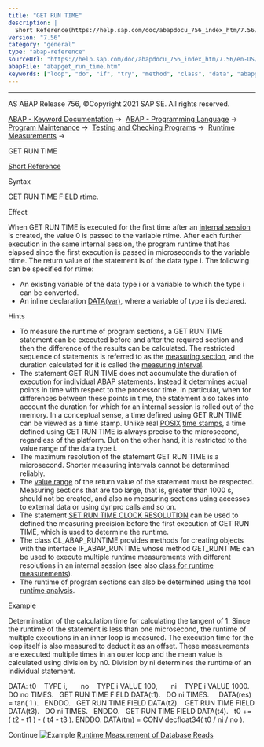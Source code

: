 ```yaml
---
title: "GET RUN TIME"
description: |
  Short Reference(https://help.sap.com/doc/abapdocu_756_index_htm/7.56/en-US/abapget_run_time_shortref.htm) Syntax GET RUN TIME FIELD rtime. Effect When GET RUN TIME is executed for the first time after an internal session(https://help.sap.com/doc/abapdocu_756_index_htm/7.56/en-US/abeninternal_ses
version: "7.56"
category: "general"
type: "abap-reference"
sourceUrl: "https://help.sap.com/doc/abapdocu_756_index_htm/7.56/en-US/abapget_run_time.htm"
abapFile: "abapget_run_time.htm"
keywords: ["loop", "do", "if", "try", "method", "class", "data", "abapget", "run", "time"]
---
```


* * *

AS ABAP Release 756, ©Copyright 2021 SAP SE. All rights reserved.

[ABAP - Keyword Documentation](https://help.sap.com/doc/abapdocu_756_index_htm/7.56/en-US/abenabap.htm) →  [ABAP - Programming Language](https://help.sap.com/doc/abapdocu_756_index_htm/7.56/en-US/abenabap_reference.htm) →  [Program Maintenance](https://help.sap.com/doc/abapdocu_756_index_htm/7.56/en-US/abenprogram_editing.htm) →  [Testing and Checking Programs](https://help.sap.com/doc/abapdocu_756_index_htm/7.56/en-US/abenabap_tests.htm) →  [Runtime Measurements](https://help.sap.com/doc/abapdocu_756_index_htm/7.56/en-US/abenabap_runtime_measurements.htm) → 

GET RUN TIME

[Short Reference](https://help.sap.com/doc/abapdocu_756_index_htm/7.56/en-US/abapget_run_time_shortref.htm)

Syntax

GET RUN TIME FIELD rtime.

Effect

When GET RUN TIME is executed for the first time after an [internal session](https://help.sap.com/doc/abapdocu_756_index_htm/7.56/en-US/abeninternal_session_glosry.htm "Glossary Entry") is created, the value 0 is passed to the variable rtime. After each further execution in the same internal session, the program runtime that has elapsed since the first execution is passed in microseconds to the variable rtime. The return value of the statement is of the data type i. The following can be specified for rtime:

-   An existing variable of the data type i or a variable to which the type i can be converted.
-   An inline declaration [DATA(var)](https://help.sap.com/doc/abapdocu_756_index_htm/7.56/en-US/abendata_inline.htm), where a variable of type i is declared.

Hints

-   To measure the runtime of program sections, a GET RUN TIME statement can be executed before and after the required section and then the difference of the results can be calculated. The restricted sequence of statements is referred to as the [measuring section](https://help.sap.com/doc/abapdocu_756_index_htm/7.56/en-US/abenmeasuring_section_glosry.htm "Glossary Entry"), and the duration calculated for it is called the [measuring interval](https://help.sap.com/doc/abapdocu_756_index_htm/7.56/en-US/abenmeasuring_intervall_glosry.htm "Glossary Entry").
-   The statement GET RUN TIME does not accumulate the duration of execution for individual ABAP statements. Instead it determines actual points in time with respect to the processor time. In particular, when for differences between these points in time, the statement also takes into account the duration for which for an internal session is rolled out of the memory. In a conceptual sense, a time defined using GET RUN TIME can be viewed as a time stamp. Unlike real [POSIX](https://help.sap.com/doc/abapdocu_756_index_htm/7.56/en-US/abenposix_timestamp_glosry.htm "Glossary Entry") [time stamps](https://help.sap.com/doc/abapdocu_756_index_htm/7.56/en-US/abentime_stamp_glosry.htm "Glossary Entry"), a time defined using GET RUN TIME is always precise to the microsecond, regardless of the platform. But on the other hand, it is restricted to the value range of the data type i.
-   The maximum resolution of the statement GET RUN TIME is a microsecond. Shorter measuring intervals cannot be determined reliably.
-   The [value range](https://help.sap.com/doc/abapdocu_756_index_htm/7.56/en-US/abenvalue_range_glosry.htm "Glossary Entry") of the return value of the statement must be respected. Measuring sections that are too large, that is, greater than 1000 s, should not be created, and also no measuring sections using accesses to external data or using dynpro calls and so on.
-   The statement [SET RUN TIME CLOCK RESOLUTION](https://help.sap.com/doc/abapdocu_756_index_htm/7.56/en-US/abapset_run_time_clock_resolution.htm) can be used to defined the measuring precision before the first execution of GET RUN TIME, which is used to determine the runtime.
-   The class CL\_ABAP\_RUNTIME provides methods for creating objects with the interface IF\_ABAP\_RUNTIME whose method GET\_RUNTIME can be used to execute multiple runtime measurements with different resolutions in an internal session (see also [class for runtime measurements](https://help.sap.com/doc/abapdocu_756_index_htm/7.56/en-US/abencl_abap_runtime.htm)).
-   The runtime of program sections can also be determined using the tool [runtime analysis](https://help.sap.com/doc/abapdocu_756_index_htm/7.56/en-US/abenruntime_analysis_glosry.htm "Glossary Entry").

Example

Determination of the calculation time for calculating the tangent of 1. Since the runtime of the statement is less than one microsecond, the runtime of multiple executions in an inner loop is measured. The execution time for the loop itself is also measured to deduct it as an offset. These measurements are executed multiple times in an outer loop and the mean value is calculated using division by n0. Division by ni determines the runtime of an individual statement.

DATA: t0    TYPE i,
      no    TYPE i VALUE 100,
      ni    TYPE i VALUE 1000.
DO no TIMES.
  GET RUN TIME FIELD DATA(t1).
  DO ni TIMES.
    DATA(res) = tan( 1 ).
  ENDDO.
  GET RUN TIME FIELD DATA(t2).
  GET RUN TIME FIELD DATA(t3).
  DO ni TIMES.
  ENDDO.
  GET RUN TIME FIELD DATA(t4).
  t0 += ( t2 - t1 ) - ( t4 - t3 ).
ENDDO.
DATA(tm) = CONV decfloat34( t0 / ni / no ).

Continue
![Example](exa.gif "Example") [Runtime Measurement of Database Reads](https://help.sap.com/doc/abapdocu_756_index_htm/7.56/en-US/abenget_run_time_abexa.htm)